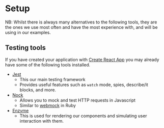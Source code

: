 # Setup

NB: Whilst there is always many alternatives to the following tools, they are the ones we use most often and have the most experience with, and will be using in our examples.

## Testing tools

If you have created your application with [Create React App](https://facebook.github.io/create-react-app/)
you may already have some of the following tools installed.

- [Jest](https://jestjs.io/en/)
  - This our main testing framework
  - Provides useful features such as `watch` mode, spies, describe/it blocks, and more.
- [Nock](https://github.com/nock/nock)
  - Allows you to mock and test HTTP requests in Javascript
  - Similar to [webmock](https://github.com/bblimke/webmock) in Ruby
- [Enzyme](https://airbnb.io/enzyme/)
  - This is used for rendering our components and simulating user interaction with them.
